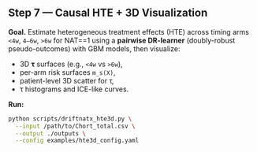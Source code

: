 ## Step 7 — Causal HTE + 3D Visualization

**Goal.** Estimate heterogeneous treatment effects (HTE) across timing arms `<4w`, `4–6w`, `>6w` for NAT==1 using a **pairwise DR-learner** (doubly-robust pseudo-outcomes) with GBM models, then visualize:
- 3D **τ** surfaces (e.g., `<4w` vs `>6w`),
- per-arm risk surfaces `m_s(X)`,
- patient-level 3D scatter for τ,
- τ histograms and ICE-like curves.

**Run:**
```bash
python scripts/driftnatx_hte3d.py \
  --input /path/to/Chort_total.csv \
  --output ./outputs \
  --config examples/hte3d_config.yaml

